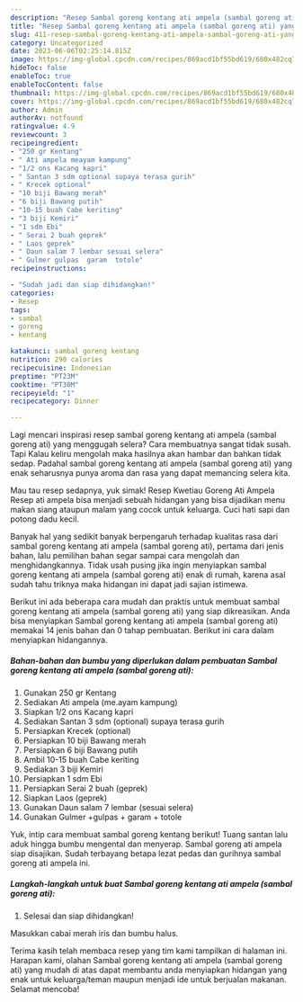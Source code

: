 ```yaml
---
description: "Resep Sambal goreng kentang ati ampela (sambal goreng ati) yang Enak Banget"
title: "Resep Sambal goreng kentang ati ampela (sambal goreng ati) yang Enak Banget"
slug: 411-resep-sambal-goreng-kentang-ati-ampela-sambal-goreng-ati-yang-enak-banget
category: Uncategorized
date: 2023-06-06T02:25:14.815Z
image: https://img-global.cpcdn.com/recipes/869acd1bf55bd619/680x482cq70/sambal-goreng-kentang-ati-ampela-sambal-goreng-ati-foto-resep-utama.jpg
hideToc: false
enableToc: true
enableTocContent: false
thumbnail: https://img-global.cpcdn.com/recipes/869acd1bf55bd619/680x482cq70/sambal-goreng-kentang-ati-ampela-sambal-goreng-ati-foto-resep-utama.jpg
cover: https://img-global.cpcdn.com/recipes/869acd1bf55bd619/680x482cq70/sambal-goreng-kentang-ati-ampela-sambal-goreng-ati-foto-resep-utama.jpg
author: Admin
authorAv: notfound
ratingvalue: 4.9
reviewcount: 3
recipeingredient:
- "250 gr Kentang"
- " Ati ampela meayam kampung"
- "1/2 ons Kacang kapri"
- " Santan 3 sdm optional supaya terasa gurih"
- " Krecek optional"
- "10 biji Bawang merah"
- "6 biji Bawang putih"
- "10-15 buah Cabe keriting"
- "3 biji Kemiri"
- "1 sdm Ebi"
- " Serai 2 buah geprek"
- " Laos geprek"
- " Daun salam 7 lembar sesuai selera"
- " Gulmer gulpas  garam  totole"
recipeinstructions:

- "Sudah jadi dan siap dihidangkan!"
categories:
- Resep
tags:
- sambal
- goreng
- kentang

katakunci: sambal goreng kentang 
nutrition: 290 calories
recipecuisine: Indonesian
preptime: "PT23M"
cooktime: "PT30M"
recipeyield: "1"
recipecategory: Dinner

---
```



Lagi mencari inspirasi resep sambal goreng kentang ati ampela (sambal goreng ati) yang menggugah selera? Cara membuatnya sangat tidak susah. Tapi Kalau keliru mengolah maka hasilnya akan hambar dan bahkan tidak sedap. Padahal sambal goreng kentang ati ampela (sambal goreng ati) yang enak seharusnya punya aroma dan rasa yang dapat memancing selera kita.


Mau tau resep sedapnya, yuk simak! Resep Kwetiau Goreng Ati Ampela Resep ati ampela bisa menjadi sebuah hidangan yang bisa dijadikan menu makan siang ataupun malam yang cocok untuk keluarga. Cuci hati sapi dan potong dadu kecil.

Banyak hal yang sedikit banyak berpengaruh terhadap kualitas rasa dari sambal goreng kentang ati ampela (sambal goreng ati), pertama dari jenis bahan, lalu pemilihan bahan segar sampai cara mengolah dan menghidangkannya. Tidak usah pusing jika ingin menyiapkan sambal goreng kentang ati ampela (sambal goreng ati) enak di rumah, karena asal sudah tahu triknya maka hidangan ini dapat jadi sajian istimewa.


Berikut ini ada beberapa cara mudah dan praktis untuk membuat sambal goreng kentang ati ampela (sambal goreng ati) yang siap dikreasikan. Anda bisa menyiapkan Sambal goreng kentang ati ampela (sambal goreng ati) memakai 14 jenis bahan dan 0 tahap pembuatan. Berikut ini cara dalam menyiapkan hidangannya.

<!--inarticleads1-->

##### Bahan-bahan dan bumbu yang diperlukan dalam pembuatan Sambal goreng kentang ati ampela (sambal goreng ati):

1. Gunakan 250 gr Kentang
1. Sediakan  Ati ampela (me.ayam kampung)
1. Siapkan 1/2 ons Kacang kapri
1. Sediakan  Santan 3 sdm (optional) supaya terasa gurih
1. Persiapkan  Krecek (optional)
1. Persiapkan 10 biji Bawang merah
1. Persiapkan 6 biji Bawang putih
1. Ambil 10-15 buah Cabe keriting
1. Sediakan 3 biji Kemiri
1. Persiapkan 1 sdm Ebi
1. Persiapkan  Serai 2 buah (geprek)
1. Siapkan  Laos (geprek)
1. Gunakan  Daun salam 7 lembar (sesuai selera)
1. Gunakan  Gulmer +gulpas + garam + totole


Yuk, intip cara membuat sambal goreng kentang berikut! Tuang santan lalu aduk hingga bumbu mengental dan menyerap. Sambal goreng ati ampela siap disajikan. Sudah terbayang betapa lezat pedas dan gurihnya sambal goreng ati ampela ini. 

<!--inarticleads2-->

##### Langkah-langkah untuk buat Sambal goreng kentang ati ampela (sambal goreng ati):


1. Selesai dan siap dihidangkan!

Masukkan cabai merah iris dan bumbu halus. 

Terima kasih telah membaca resep yang tim kami tampilkan di halaman ini. Harapan kami, olahan Sambal goreng kentang ati ampela (sambal goreng ati) yang mudah di atas dapat membantu anda menyiapkan hidangan yang enak untuk keluarga/teman maupun menjadi ide untuk berjualan makanan. Selamat mencoba!
